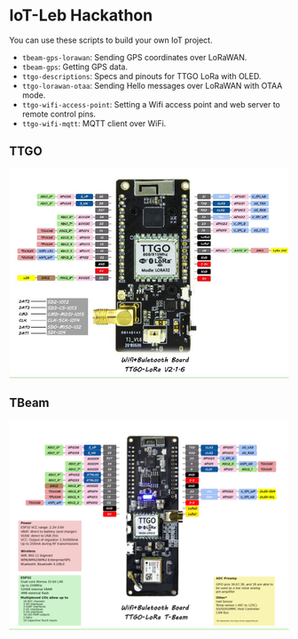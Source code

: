 # IoT-Leb Hackathon
You can use these scripts to build your own IoT project.

- `tbeam-gps-lorawan`: Sending GPS coordinates over LoRaWAN.
- `tbeam-gps`: Getting GPS data.
- `ttgo-descriptions`: Specs and pinouts for TTGO LoRa with OLED.
- `ttgo-lorawan-otaa`: Sending Hello messages over LoRaWAN with OTAA mode.
- `ttgo-wifi-access-point`: Setting a Wifi access point and web server to remote control pins.
- `ttgo-wifi-mqtt`: MQTT client over WiFi.

## TTGO
![TTGO pinout](/ttgo-description/pinout.jpg)

## TBeam
![TBeam pinout](/tbeam-description/pinout.jpg)